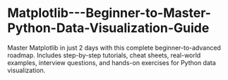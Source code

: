 # Matplotlib---Beginner-to-Master-Python-Data-Visualization-Guide
Master Matplotlib in just 2 days with this complete beginner-to-advanced roadmap. Includes step-by-step tutorials, cheat sheets, real-world examples, interview questions, and hands-on exercises for Python data visualization.
